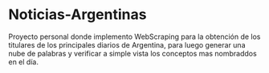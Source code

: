 # Noticias-Argentinas
Proyecto personal donde implemento WebScraping para la obtención de los titulares de los principales diarios de Argentina, para luego generar una nube de palabras y verificar a simple vista los conceptos mas nombraddos en el día.
